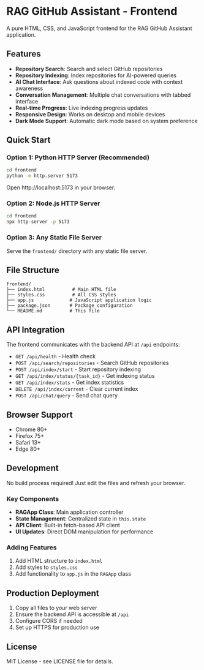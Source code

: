 # RAG GitHub Assistant - Frontend

A pure HTML, CSS, and JavaScript frontend for the RAG GitHub Assistant application.

## Features

- **Repository Search**: Search and select GitHub repositories
- **Repository Indexing**: Index repositories for AI-powered queries
- **AI Chat Interface**: Ask questions about indexed code with context awareness
- **Conversation Management**: Multiple chat conversations with tabbed interface
- **Real-time Progress**: Live indexing progress updates
- **Responsive Design**: Works on desktop and mobile devices
- **Dark Mode Support**: Automatic dark mode based on system preference

## Quick Start

### Option 1: Python HTTP Server (Recommended)
```bash
cd frontend
python -m http.server 5173
```
Open http://localhost:5173 in your browser.

### Option 2: Node.js HTTP Server
```bash
cd frontend
npx http-server -p 5173
```

### Option 3: Any Static File Server
Serve the `frontend/` directory with any static file server.

## File Structure

```
frontend/
├── index.html          # Main HTML file
├── styles.css          # All CSS styles
├── app.js             # JavaScript application logic
├── package.json       # Package configuration
└── README.md          # This file
```

## API Integration

The frontend communicates with the backend API at `/api` endpoints:

- `GET /api/health` - Health check
- `POST /api/search/repositories` - Search GitHub repositories
- `POST /api/index/start` - Start repository indexing
- `GET /api/index/status/{task_id}` - Get indexing status
- `GET /api/index/stats` - Get index statistics
- `DELETE /api/index/current` - Clear current index
- `POST /api/chat/query` - Send chat query

## Browser Support

- Chrome 80+
- Firefox 75+
- Safari 13+
- Edge 80+

## Development

No build process required! Just edit the files and refresh your browser.

### Key Components

- **RAGApp Class**: Main application controller
- **State Management**: Centralized state in `this.state`
- **API Client**: Built-in fetch-based API client
- **UI Updates**: Direct DOM manipulation for performance

### Adding Features

1. Add HTML structure to `index.html`
2. Add styles to `styles.css`
3. Add functionality to `app.js` in the `RAGApp` class

## Production Deployment

1. Copy all files to your web server
2. Ensure the backend API is accessible at `/api`
3. Configure CORS if needed
4. Set up HTTPS for production use

## License

MIT License - see LICENSE file for details.